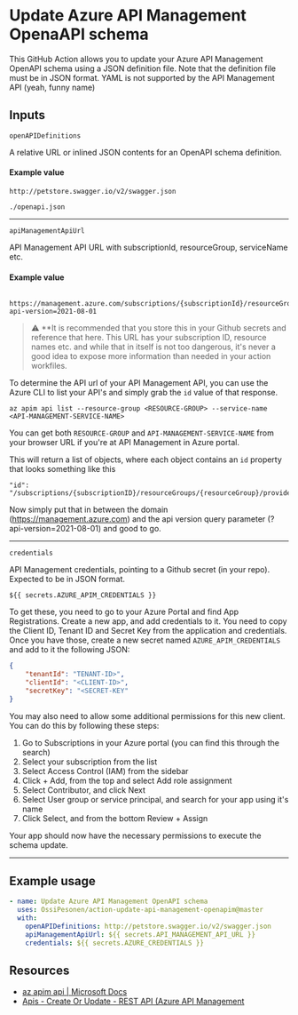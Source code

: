 # Update Azure API Management OpenaAPI schema

This GitHub Action allows you to update your Azure API Management OpenAPI schema using a JSON definition file. Note that the definition file must be in JSON format. YAML is not supported by the API Management API (yeah, funny name)

## Inputs

`openAPIDefinitions`

A relative URL or inlined JSON contents for an OpenAPI schema definition.

#### Example value

```
http://petstore.swagger.io/v2/swagger.json
```

```
./openapi.json
```
---

`apiManagementApiUrl`

API Management API URL with subscriptionId, resourceGroup, serviceName etc.

#### Example value

```
 https://management.azure.com/subscriptions/{subscriptionId}/resourceGroups/{resourceGroupName}/providers/Microsoft.ApiManagement/service/{serviceName}/apis/{apiId}?api-version=2021-08-01
```

> :warning:   **It is recommended that you store this in your Github secrets and reference that here. This URL has your subscription ID, resource names etc. and while that in itself is not too dangerous, it's never a good idea to expose more information than needed in your action workfiles.

To determine the API url of your API Management API, you can use the Azure CLI to list your API's and simply grab the `id` value of that response.

```
az apim api list --resource-group <RESOURCE-GROUP> --service-name <API-MANAGEMENT-SERVICE-NAME>
```

You can get both `RESOURCE-GROUP` and `API-MANAGEMENT-SERVICE-NAME` from your browser URL if you're at API Management in Azure portal.

This will return a list of objects, where each object contains an `id` property that looks something like this

    "id": "/subscriptions/{subscriptionID}/resourceGroups/{resourceGroup}/providers/Microsoft.ApiManagement/service/{serviceName}/apis/{apiId}",
    
Now simply put that in between the domain (https://management.azure.com) and the api version query parameter (?api-version=2021-08-01) and good to go.
    
---

`credentials`

API Management credentials, pointing to a Github secret (in your repo). Expected to be in JSON format. 

```
${{ secrets.AZURE_APIM_CREDENTIALS }}
```

To get these, you need to go to your Azure Portal and find App Registrations. Create a new app, and add credentials to it. You need to copy the Client ID, Tenant ID and Secret Key from the application and credentials. Once you have those, create a new secret named `AZURE_APIM_CREDENTIALS` and add to it the following JSON:

```json
{
    "tenantId": "TENANT-ID>",
    "clientId": "<CLIENT-ID>",
    "secretKey": "<SECRET-KEY"
}
```

You may also need to allow some additional permissions for this new client. You can do this by following these steps:

1. Go to Subscriptions in your Azure portal (you can find this through the search)
2. Select your subscription from the list
3. Select Access Control (IAM) from the sidebar
4. Click + Add, from the top and select Add role assignment
5. Select Contributor, and click Next
6. Select User group or service principal, and search for your app using it's name
7. Click Select, and from the bottom Review + Assign

Your app should now have the necessary permissions to execute the schema update.

---

## Example usage

```yaml
- name: Update Azure API Management OpenAPI schema
  uses: OssiPesonen/action-update-api-management-openapim@master
  with:
    openAPIDefinitions: http://petstore.swagger.io/v2/swagger.json
    apiManagementApiUrl: ${{ secrets.API_MANAGEMENT_API_URL }}
    credentials: ${{ secrets.AZURE_CREDENTIALS }}
```

## Resources

- [az apim api | Microsoft Docs](https://docs.microsoft.com/en-US/cli/azure/apim/api?view=azure-cli-latest#az-apim-api-list)
- [Apis - Create Or Update - REST API (Azure API Management](https://docs.microsoft.com/en-us/rest/api/apimanagement/current-ga/apis/create-or-update)
